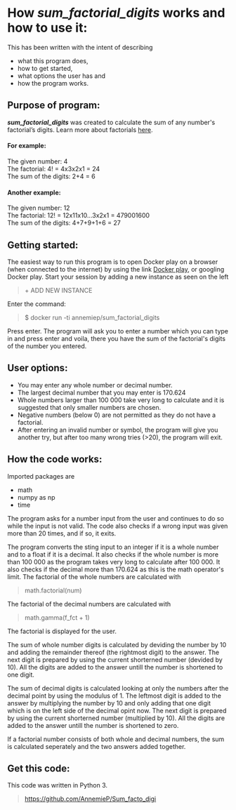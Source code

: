 # How ***sum_factorial_digits*** works and how to use it:  

This has been written with the intent of describing  

 - what this program does,  
 - how to get started,  
 - what options the user has and  
 - how the program works.  

## Purpose of program:  
***sum_factorial_digits*** was created to calculate the sum of any number's factorial’s digits. Learn more about factorials [here](https://en.wikipedia.org/wiki/Factorial).  

#### For example:  
The given number:        4  
​The factorial:           4! = 4x3x2x1 = 24  
The sum of the digits:   2+4 = 6  


#### Another example:  
The given number:        12  
The factorial:           12! = 12x11x10...3x2x1 = 479001600  
​The sum of the digits:   4+7+9+1+6 = 27  

## Getting started:
The easiest way to run this program is to open Docker play on a browser (when connected to the internet) by using the link [Docker play](https://labs.play-with-docker.com/), or googling Docker play.
Start your session by adding a new instance as seen on the left  
> \+ ADD NEW INSTANCE  

Enter the command:  
> $ docker run -ti annemiep/sum_factorial_digits  

Press enter. The program will ask you to enter a number which you can type in and press enter and voila, there you have the sum of the factorial's digits of the number you entered.

## User options:  
- You may enter any whole number or decimal number.  
- The largest decimal number that you may enter is 170.624  
- Whole numbers larger than 100 000 take very long to calculate and it is suggested that only smaller numbers are chosen.  
- Negative numbers (below 0) are not permitted as they do not have a factorial.  
- After entering an invalid number or symbol, the program will give you another try, but after too many wrong tries (>20), the program will exit.  

## How the code works:  
Imported packages are  
- math  
- numpy as np  
- time  

The program asks for a number input from the user and continues to do so while the input is not valid. The code also checks if a wrong input was given more than 20 times, and if so, it exits.  

The program converts the sting input to an integer if it is a whole number and to a float if it is a decimal. It also checks if the whole number is more than 100 000 as the program takes very long to calculate after 100 000. It also checks if the decimal more than 170.624 as this is the math operator's limit. The factorial of the whole numbers are calculated with  
> math.factorial(num)  

The factorial of the decimal numbers are calculated with  
> math.gamma(f_fct + 1)  

The factorial is displayed for the user.  

The sum of whole number digits is calculated by deviding the number by 10 and adding the remainder thereof (the rightmost digit) to the answer. The next digit is prepared by using the current shorterned number (devided by 10). All the digits are added to the answer untill the number is shortened to one digit.  

The sum of decimal digits is calculated looking at only the numbers after the decimal point by using the modulus of 1. The leftmost digit is added to the answer by multiplying the number by 10 and only adding that one digit which is on the left side of the decimal opint now. The next digit is prepared by using the current shorterned number (multiplied by 10). All the digits are added to the answer untill the number is shortened to zero.  

If a factorial number consists of both whole and decimal numbers, the sum is calculated seperately and the two answers added together.  

## Get this code:  
This code was written in Python 3.
> https://github.com/AnnemieP/Sum_facto_digi





